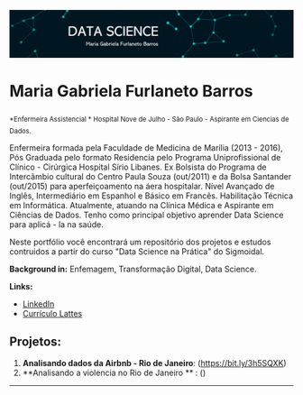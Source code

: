 
<p align="center">
  <img src="Imagem1.png" >
</p>


# Maria Gabriela Furlaneto Barros 
<sub>*Enfermeira Assistencial * Hospital Nove de Julho - São Paulo - Aspirante em Ciencias de Dados. </sub>

Enfermeira formada pela Faculdade de Medicina de Marília (2013 - 2016), Pós Graduada pelo formato Residencia pelo Programa Uniprofissional de Clínico - Cirúrgica Hospital Sírio Libanes.  Ex Bolsista do Programa de Intercãmbio cultural do Centro Paula Souza (out/2011) e da Bolsa Santander (out/2015) para aperfeiçoamento na áera hospitalar. Nível Avançado de Inglês, Intermediário em Espanhol e Básico em Francês. Habilitação Técnica em Informática. Atualmente, atuando na Clínica Médica e Aspirante em Ciências de Dados. Tenho como principal objetivo aprender Data Science para aplicá - la na saúde.  

Neste portfólio você encontrará um repositório dos projetos e estudos contruidos a partir do curso "Data Science na Prática" do Sigmoidal. 

**Background in:** Enfemagem, Transformação Digital, Data Science.

**Links:**

* [LinkedIn](https://www.linkedin.com/in/maria-gabriela-furlaneto-barros-410194150/)
* [Currículo Lattes](https://bit.ly/2MFTAF7)




## Projetos:
1. **Analisando dados da Airbnb - Rio de Janeiro**: (https://bit.ly/3h5SQXK)
2. **Analisando a violencia no Rio de Janeiro ** : ()

---
